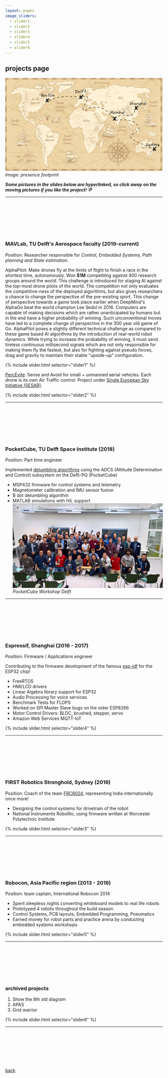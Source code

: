 ```yaml
---
layout: pages
image_sliders:
  - slider1
  - slider2
  - slider3
  - slider4
  - slider5
  - slider6
---
```


## projects page

![projects at](img/world_map.png)
*Image: presence footprint*

***Some pictures in the slides below are hyperlinked, so click away on the moving pictures if you like the project! :P***

* * *
 <br /> <br /> <br /> <br /> <br /> <br />

### MAVLab, TU Delft's Aerospace faculty (2019-current)
Position: Researcher responsible for *Control, Embedded Systems, Path planning and State estimation*. 

AlphaPilot: Make drones fly at the limits of flight to finish a race in the shortest time, autonomously. Won **$1M** competiting against 400 research groups around the world. This challenge is introduced for staging AI against the top-most drone pilots of the world. The competition not only evaluates the competitive-ness of the deployed algorithms, but also gives researchers a chance to change the perspective of the pre-existing sport. This change of perspective towards a game took place earlier when DeepMind's AlphaGo beat the world champion Lee Sedol in 2016. Computers are capable of making decisions which are rather unanticipated by humans but in the end have a higher probability of winning. Such unconventional moves have led to a complete change of perspective in the 300 year old game of Go. AlphaPilot poses a slightly different technical challenge as compared to these game based AI algorithms by the introduction of real-world robot dynamics. While trying to increase the probability of winning, it must send tireless continuous millisecond signals which are not only responsible for making them fly the fastest, but also for fighting against pseudo forces, drag and gravity to maintain their stable "upside-up" configuration.

{% include slider.html selector="slider1" %} 

[PercEvite](https://percevite.org): Sense and Avoid for small + unmanned aerial vehicles. Each drone is its own Air Traffic control. Project under [Single European Sky Initiative (SESAR)](https://www.sesarju.eu/projects/percevite).

{% include slider.html selector="slider2" %} 

* * *
 <br /> <br /> <br /> <br /> <br /> <br />

### PocketCube, TU Delft Space Institute (2018)
Position: Part time engineer

Implemented [detumbling algorithms](https://github.com/nilay994/detumble) using the ADCS (Attitude Determination and Control) subsystem on the Defli-PQ (PocketCube)
- MSP432 firmware for control systems and telemetry
- Magnetometer calibration and IMU sensor fusion
- B dot detumbling algorithm
- MATLAB simulations with HiL support
![PocketCube Workshop Delft](img/12.jpg)
*PocketCube Workshop Delft*

* * *
 <br /> <br /> <br /> <br /> <br /> <br />

### Espressif, Shanghai (2016 - 2017)
Position: Firmware / Applications engineer

Contributing to the firmware development of the famous [esp-idf](https://github.com/espressif/esp-idf) for the ESP32 chip!
- FreeRTOS
- HMI/LCD drivers
- Linear Algebra library support for ESP32
- Audio Processing for voice services
- Benchmark Tests for FLOPS
- Worked on SPI Master Slave bugs on the older ESP8266
- Motor Control Drivers: BLDC, brushed, stepper, servo
- Amazon Web Services MQTT-IoT

{% include slider.html selector="slider4" %}

* * *
 <br /> <br /> <br /> <br /> <br /> <br />

### FIRST Robotics Stronghold, Sydney (2016)
Position: Coach of the team [FRC6024](http://rfactor6024.com/), representing India internationally once more!
- Designing the control systems for drivetrain of the robot
- National Instruments RoboRio, using firmware written at Worcester Polytechnic Institute 

{% include slider.html selector="slider3" %}

* * *
 <br /> <br /> <br /> <br /> <br /> <br />

### Robocon, Asia Pacific region (2013 - 2016)
Position: team captain, International Robocon 2014
- Spent sleepless nights converting whiteboard models to real life robots
- Prototyped 4 robots throughout the build season
- Control Systems, PCB layouts, Embedded Programming, Pneumatics
- Earned money for robot parts and practice arena by conducting embedded systems workshops

{% include slider.html selector="slider5" %}

* * *
 <br /> <br /> <br /> <br /> <br /> <br />

### archived projects
1. Show the 8th std diagram
2. APAS
3. Grid warrior

{% include slider.html selector="slider6" %}

* * *
 <br /> <br /> <br /> <br /> <br /> <br />

[back](./)
